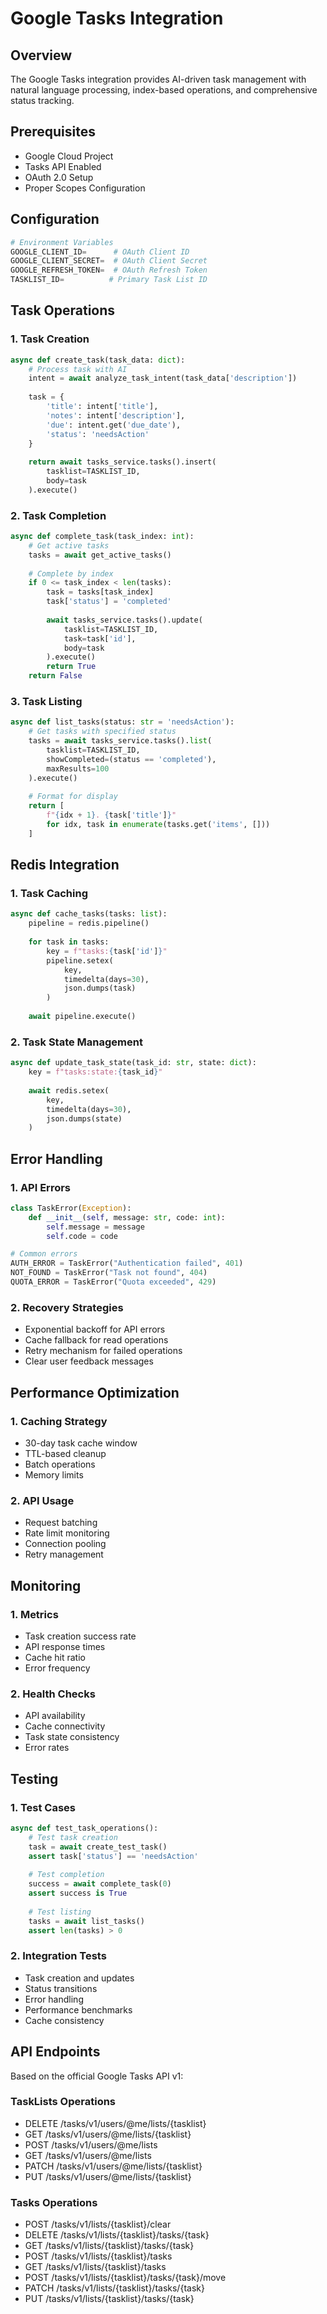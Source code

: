 # Google Tasks Integration

## Overview
The Google Tasks integration provides AI-driven task management with natural language processing, index-based operations, and comprehensive status tracking.

## Prerequisites
- Google Cloud Project
- Tasks API Enabled
- OAuth 2.0 Setup
- Proper Scopes Configuration

## Configuration
```python
# Environment Variables
GOOGLE_CLIENT_ID=      # OAuth Client ID
GOOGLE_CLIENT_SECRET=  # OAuth Client Secret
GOOGLE_REFRESH_TOKEN=  # OAuth Refresh Token
TASKLIST_ID=          # Primary Task List ID
```

## Task Operations

### 1. Task Creation
```python
async def create_task(task_data: dict):
    # Process task with AI
    intent = await analyze_task_intent(task_data['description'])
    
    task = {
        'title': intent['title'],
        'notes': intent['description'],
        'due': intent.get('due_date'),
        'status': 'needsAction'
    }
    
    return await tasks_service.tasks().insert(
        tasklist=TASKLIST_ID,
        body=task
    ).execute()
```

### 2. Task Completion
```python
async def complete_task(task_index: int):
    # Get active tasks
    tasks = await get_active_tasks()
    
    # Complete by index
    if 0 <= task_index < len(tasks):
        task = tasks[task_index]
        task['status'] = 'completed'
        
        await tasks_service.tasks().update(
            tasklist=TASKLIST_ID,
            task=task['id'],
            body=task
        ).execute()
        return True
    return False
```

### 3. Task Listing
```python
async def list_tasks(status: str = 'needsAction'):
    # Get tasks with specified status
    tasks = await tasks_service.tasks().list(
        tasklist=TASKLIST_ID,
        showCompleted=(status == 'completed'),
        maxResults=100
    ).execute()
    
    # Format for display
    return [
        f"{idx + 1}. {task['title']}"
        for idx, task in enumerate(tasks.get('items', []))
    ]
```

## Redis Integration

### 1. Task Caching
```python
async def cache_tasks(tasks: list):
    pipeline = redis.pipeline()
    
    for task in tasks:
        key = f"tasks:{task['id']}"
        pipeline.setex(
            key,
            timedelta(days=30),
            json.dumps(task)
        )
    
    await pipeline.execute()
```

### 2. Task State Management
```python
async def update_task_state(task_id: str, state: dict):
    key = f"tasks:state:{task_id}"
    
    await redis.setex(
        key,
        timedelta(days=30),
        json.dumps(state)
    )
```

## Error Handling

### 1. API Errors
```python
class TaskError(Exception):
    def __init__(self, message: str, code: int):
        self.message = message
        self.code = code

# Common errors
AUTH_ERROR = TaskError("Authentication failed", 401)
NOT_FOUND = TaskError("Task not found", 404)
QUOTA_ERROR = TaskError("Quota exceeded", 429)
```

### 2. Recovery Strategies
- Exponential backoff for API errors
- Cache fallback for read operations
- Retry mechanism for failed operations
- Clear user feedback messages

## Performance Optimization

### 1. Caching Strategy
- 30-day task cache window
- TTL-based cleanup
- Batch operations
- Memory limits

### 2. API Usage
- Request batching
- Rate limit monitoring
- Connection pooling
- Retry management

## Monitoring

### 1. Metrics
- Task creation success rate
- API response times
- Cache hit ratio
- Error frequency

### 2. Health Checks
- API availability
- Cache connectivity
- Task state consistency
- Error rates

## Testing

### 1. Test Cases
```python
async def test_task_operations():
    # Test task creation
    task = await create_test_task()
    assert task['status'] == 'needsAction'
    
    # Test completion
    success = await complete_task(0)
    assert success is True
    
    # Test listing
    tasks = await list_tasks()
    assert len(tasks) > 0
```

### 2. Integration Tests
- Task creation and updates
- Status transitions
- Error handling
- Performance benchmarks
- Cache consistency

## API Endpoints
Based on the official Google Tasks API v1:

### TaskLists Operations
- DELETE /tasks/v1/users/@me/lists/{tasklist}
- GET /tasks/v1/users/@me/lists/{tasklist}
- POST /tasks/v1/users/@me/lists
- GET /tasks/v1/users/@me/lists
- PATCH /tasks/v1/users/@me/lists/{tasklist}
- PUT /tasks/v1/users/@me/lists/{tasklist}

### Tasks Operations
- POST /tasks/v1/lists/{tasklist}/clear
- DELETE /tasks/v1/lists/{tasklist}/tasks/{task}
- GET /tasks/v1/lists/{tasklist}/tasks/{task}
- POST /tasks/v1/lists/{tasklist}/tasks
- GET /tasks/v1/lists/{tasklist}/tasks
- POST /tasks/v1/lists/{tasklist}/tasks/{task}/move
- PATCH /tasks/v1/lists/{tasklist}/tasks/{task}
- PUT /tasks/v1/lists/{tasklist}/tasks/{task}
